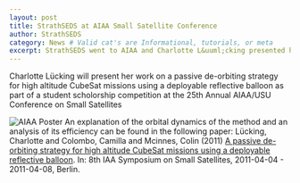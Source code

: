 ```yaml
---
layout: post
title: StrathSEDS at AIAA Small Satellite Conference
author: StrathSEDS
category: News # Valid cat's are Informational, tutorials, or meta
excerpt: StrathSEDS went to AIAA and Charlotte L&uuml;cking presented her work on a passive de-orbiting
---
```


Charlotte L&uuml;cking will present her work on a passive de-orbiting strategy for high altitude CubeSat missions using a deployable reflective balloon as part of a student scholorship competition at the 25th Annual AIAA/USU Conference on Small Satellites

![AIAA Poster][AIAA-Poster]
An explanation of the orbital dynamics of the method and an analysis of its efficiency can be found in the following paper: L&uuml;cking, Charlotte and Colombo, Camilla and Mcinnes, Colin (2011) [A passive de-orbiting strategy for high altitude CubeSat missions using a deployable reflective balloon][AIAA-paper]. In: 8th IAA Symposium on Small Satellites, 2011-04-04 - 2011-04-08, Berlin.

[AIAA-paper]: http://strathprints.strath.ac.uk/41233/
[AIAA-Poster]: {{site.staticurl}}/images/posts/conference_poster.jpg "AIAA Small Satellites poster"